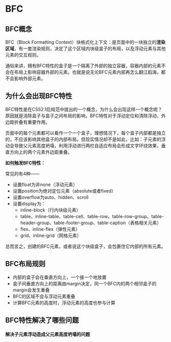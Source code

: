 # BFC

## BFC概念

BFC（Block Formatting Context）块格式化上下文：是页面中的一块独立的**渲染区域**，有一套渲染规则，决定了这个区域内块级盒子的布局，以及浮动元素与其他元素的交互规则。

通俗来讲，拥有BFC特性的盒子是一个隔离了外部的独立容器，容器内部的元素不会在布局上影响容器外部的元素。也就是说无论BFC元素内部再怎么翻江蹈海，都不会影响外部元素。



## 为什么会出现BFC特性

BFC特性是在CSS2.1后规范中提出的一个概念，为什么会出现这样一个概念呢？原因就是消除盒子与盒子之间布局的影响，BFC特性对于浮动定位和清除浮动、外边距折叠有重要作用。

页面中的每个元素都可以看作一个一个盒子，理想情况下，每个盒子内部都是独立的，不应该影响其他盒子的内部布局。但现实情况却不是如此，比如：子元素的浮动会导致父元素高度坍塌，利用浮动进行两栏自适应布局会形成文字环绕效果，垂直方向上的两个元素外边距重叠。

**如何触发BFC特性：**

常见的有4种——

- 设置float为非none（浮动元素）
- 设置position为绝对定位元素（absolute或者fixed）
- 设置overflow为auto、hidden、scroll
- 设置display为：
  - inline-block（行内块级元素）
  - table、inline-table、table-cell、table-row、table-row-group、table-header-group、table-footer-group、table-caption（表格相关元素）
  - flex、inline-flex（弹性元素）
  - grid、inline-grid（网格元素）

总而言之，创建的BFC元素，或者说这个块级盒子，会包裹住它内部的所有元素。



## BFC布局规则

- 内部的盒子会在垂直方向上，一个接一个地放置
- 盒子间垂直方向上的距离由margin决定，同一个BFC内的两个相邻盒子的margin会发生重叠
- BFC的区域不会与浮动元素重叠
- 计算BFC元素的高度时，浮动元素的高度也参与计算



## BFC特性解决了哪些问题

#### 解决子元素浮动造成父元素高度坍塌的问题



